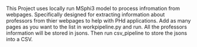 This Project uses locally run MSphi3 model to process infromation from webpages. Specifically designed for extracting information about professors from thier webpages to help with PHd applications. Add as many pages as you want to the list in workpipeline.py and run. All the professors information will be stored in jsons. Then run csv_pipeline to store the jsons into a CSV. 